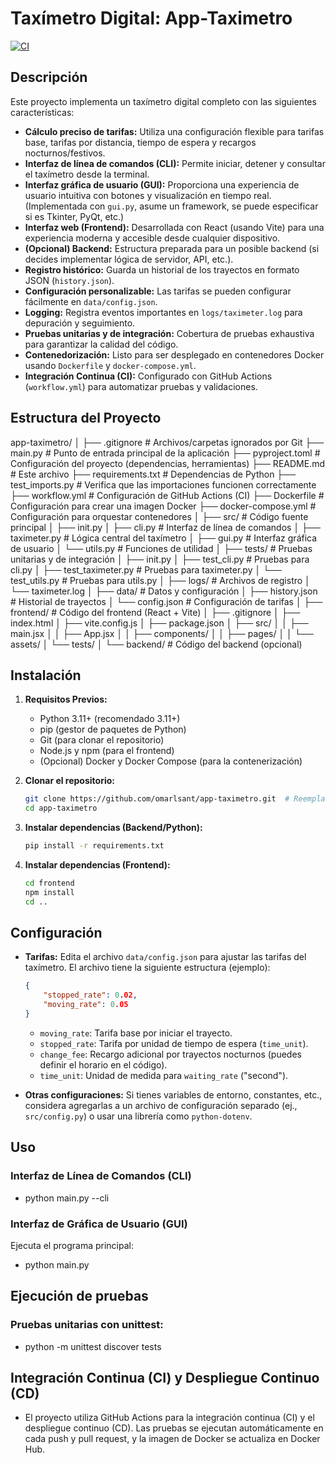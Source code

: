 # Taxímetro Digital:  App-Taximetro

[![CI](https://github.com/omarlsant/app-taximetro/workflows/workflow.yml/badge.svg)](https://github.com/omarlsant/app-taximetro/actions)

## Descripción

Este proyecto implementa un taxímetro digital completo con las siguientes características:

*   **Cálculo preciso de tarifas:**  Utiliza una configuración flexible para tarifas base, tarifas por distancia, tiempo de espera y recargos nocturnos/festivos.
*   **Interfaz de línea de comandos (CLI):**  Permite iniciar, detener y consultar el taxímetro desde la terminal.
*   **Interfaz gráfica de usuario (GUI):**  Proporciona una experiencia de usuario intuitiva con botones y visualización en tiempo real. (Implementada con `gui.py`,  asume un framework, se puede especificar si es Tkinter, PyQt, etc.)
*   **Interfaz web (Frontend):**  Desarrollada con React (usando Vite) para una experiencia moderna y accesible desde cualquier dispositivo.
*   **(Opcional) Backend:**  Estructura preparada para un posible backend (si decides implementar lógica de servidor, API, etc.).
*   **Registro histórico:**  Guarda un historial de los trayectos en formato JSON (`history.json`).
*   **Configuración personalizable:**  Las tarifas se pueden configurar fácilmente en `data/config.json`.
*   **Logging:**  Registra eventos importantes en `logs/taximeter.log` para depuración y seguimiento.
*   **Pruebas unitarias y de integración:**  Cobertura de pruebas exhaustiva para garantizar la calidad del código.
*   **Contenedorización:**  Listo para ser desplegado en contenedores Docker usando `Dockerfile` y `docker-compose.yml`.
*   **Integración Continua (CI):** Configurado con GitHub Actions (`workflow.yml`) para automatizar pruebas y validaciones.

## Estructura del Proyecto

app-taximetro/
│
├── .gitignore # Archivos/carpetas ignorados por Git
├── main.py # Punto de entrada principal de la aplicación
├── pyproject.toml # Configuración del proyecto (dependencias, herramientas)
├── README.md # Este archivo
├── requirements.txt # Dependencias de Python
├── test_imports.py # Verifica que las importaciones funcionen correctamente
├── workflow.yml # Configuración de GitHub Actions (CI)
├── Dockerfile # Configuración para crear una imagen Docker
├── docker-compose.yml # Configuración para orquestar contenedores
│
├── src/ # Código fuente principal
│ ├── init.py
│ ├── cli.py # Interfaz de línea de comandos
│ ├── taximeter.py # Lógica central del taxímetro
│ ├── gui.py # Interfaz gráfica de usuario
│ └── utils.py # Funciones de utilidad
│
├── tests/ # Pruebas unitarias y de integración
│ ├── init.py
│ ├── test_cli.py # Pruebas para cli.py
│ ├── test_taximeter.py # Pruebas para taximeter.py
│ └── test_utils.py # Pruebas para utils.py
│
├── logs/ # Archivos de registro
│ └── taximeter.log
│
├── data/ # Datos y configuración
│ ├── history.json # Historial de trayectos
│ └── config.json # Configuración de tarifas
│
├── frontend/ # Código del frontend (React + Vite)
│ ├── .gitignore
│ ├── index.html
│ ├── vite.config.js
│ ├── package.json
│ ├── src/
│ │ ├── main.jsx
│ │ ├── App.jsx
│ │ ├── components/
│ │ ├── pages/
│ │ └── assets/
│ └── tests/
│
└── backend/ # Código del backend (opcional)


## Instalación

1.  **Requisitos Previos:**
    *   Python 3.11+ (recomendado 3.11+)
    *   pip (gestor de paquetes de Python)
    *   Git (para clonar el repositorio)
    *   Node.js y npm (para el frontend)
    *   (Opcional) Docker y Docker Compose (para la contenerización)

2.  **Clonar el repositorio:**

    ```bash
    git clone https://github.com/omarlsant/app-taximetro.git  # Reemplaza
    cd app-taximetro
    ```

3.  **Instalar dependencias (Backend/Python):**

    ```bash
    pip install -r requirements.txt
    ```

4.  **Instalar dependencias (Frontend):**

    ```bash
    cd frontend
    npm install
    cd ..
    ```

## Configuración

*   **Tarifas:** Edita el archivo `data/config.json` para ajustar las tarifas del taxímetro.  El archivo tiene la siguiente estructura (ejemplo):

    ```config.json
    {
        "stopped_rate": 0.02,
        "moving_rate": 0.05
    }
    ```

    *   `moving_rate`:  Tarifa base por iniciar el trayecto.
    *   `stopped_rate`: Tarifa por unidad de tiempo de espera (`time_unit`).
    *  `change_fee`:  Recargo adicional por trayectos nocturnos (puedes definir el horario en el código).
    *   `time_unit`:  Unidad de medida para `waiting_rate` ("second").

*   **Otras configuraciones:** Si tienes variables de entorno, constantes, etc., considera agregarlas a un archivo de configuración separado (ej., `src/config.py`) o usar una librería como `python-dotenv`.

## Uso

### Interfaz de Línea de Comandos (CLI)

   * python main.py --cli 

### Interfaz de Gráfica de Usuario (GUI)

Ejecuta el programa principal:

   * python main.py 

## Ejecución de pruebas

### Pruebas unitarias con unittest:

   * python -m unittest discover tests

## Integración Continua (CI) y Despliegue Continuo (CD)

* El proyecto utiliza GitHub Actions para la integración continua (CI) y el despliegue continuo (CD). Las pruebas se ejecutan automáticamente en cada push y pull request, y la imagen de Docker se actualiza en Docker Hub.